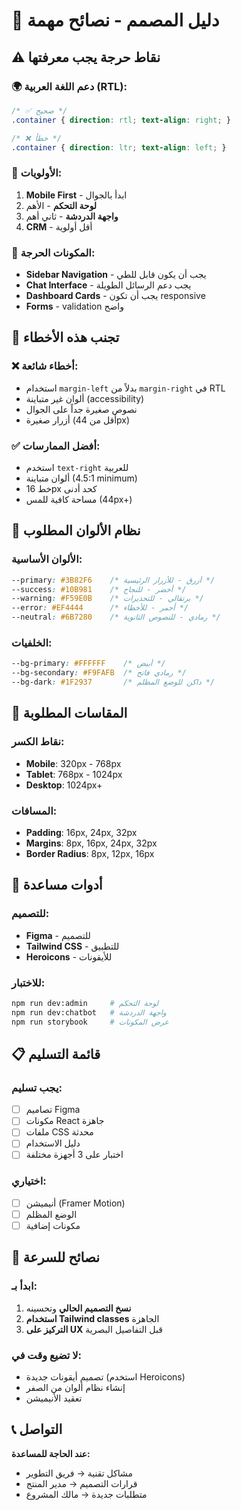 # 🎨 دليل المصمم - نصائح مهمة

## ⚠️ نقاط حرجة يجب معرفتها

### 🌍 دعم اللغة العربية (RTL):
```css
/* ✅ صحيح */
.container { direction: rtl; text-align: right; }

/* ❌ خطأ */
.container { direction: ltr; text-align: left; }
```

### 📱 الأولويات:
1. **Mobile First** - ابدأ بالجوال
2. **لوحة التحكم** - الأهم
3. **واجهة الدردشة** - ثاني أهم
4. **CRM** - أقل أولوية

### 🎯 المكونات الحرجة:
- **Sidebar Navigation** - يجب أن يكون قابل للطي
- **Chat Interface** - يجب دعم الرسائل الطويلة
- **Dashboard Cards** - يجب أن تكون responsive
- **Forms** - validation واضح

## 🚫 تجنب هذه الأخطاء

### ❌ أخطاء شائعة:
- استخدام `margin-left` بدلاً من `margin-right` في RTL
- ألوان غير متباينة (accessibility)
- نصوص صغيرة جداً على الجوال
- أزرار صغيرة (أقل من 44px)

### ✅ أفضل الممارسات:
- استخدم `text-right` للعربية
- ألوان متباينة (4.5:1 minimum)
- خط 16px كحد أدنى
- مساحة كافية للمس (44px+)

## 🎨 نظام الألوان المطلوب

### الألوان الأساسية:
```css
--primary: #3B82F6    /* أزرق - للأزرار الرئيسية */
--success: #10B981    /* أخضر - للنجاح */
--warning: #F59E0B    /* برتقالي - للتحذيرات */
--error: #EF4444      /* أحمر - للأخطاء */
--neutral: #6B7280    /* رمادي - للنصوص الثانوية */
```

### الخلفيات:
```css
--bg-primary: #FFFFFF    /* أبيض */
--bg-secondary: #F9FAFB  /* رمادي فاتح */
--bg-dark: #1F2937       /* داكن للوضع المظلم */
```

## 📐 المقاسات المطلوبة

### نقاط الكسر:
- **Mobile**: 320px - 768px
- **Tablet**: 768px - 1024px  
- **Desktop**: 1024px+

### المسافات:
- **Padding**: 16px, 24px, 32px
- **Margins**: 8px, 16px, 24px, 32px
- **Border Radius**: 8px, 12px, 16px

## 🔧 أدوات مساعدة

### للتصميم:
- **Figma** - للتصميم
- **Tailwind CSS** - للتطبيق
- **Heroicons** - للأيقونات

### للاختبار:
```bash
npm run dev:admin     # لوحة التحكم
npm run dev:chatbot   # واجهة الدردشة
npm run storybook     # عرض المكونات
```

## 📋 قائمة التسليم

### يجب تسليم:
- [ ] تصاميم Figma
- [ ] مكونات React جاهزة
- [ ] ملفات CSS محدثة
- [ ] دليل الاستخدام
- [ ] اختبار على 3 أجهزة مختلفة

### اختياري:
- [ ] أنيميشن (Framer Motion)
- [ ] الوضع المظلم
- [ ] مكونات إضافية

## 🚀 نصائح للسرعة

### ابدأ بـ:
1. **نسخ التصميم الحالي** وتحسينه
2. **استخدام Tailwind classes** الجاهزة
3. **التركيز على UX** قبل التفاصيل البصرية

### لا تضيع وقت في:
- تصميم أيقونات جديدة (استخدم Heroicons)
- إنشاء نظام ألوان من الصفر
- تعقيد الأنيميشن

## 📞 التواصل

**عند الحاجة للمساعدة:**
- مشاكل تقنية → فريق التطوير
- قرارات التصميم → مدير المنتج
- متطلبات جديدة → مالك المشروع